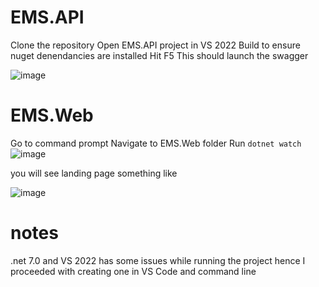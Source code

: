 # EMS.API

Clone the repository
Open EMS.API project in VS 2022
Build to ensure nuget denendancies are installed
Hit F5 
This should launch the swagger

![image](https://github.com/nikskhubani/EMS.API/assets/29400321/9b651141-c90c-41ef-b58a-de0a404211fd)

# EMS.Web
Go to command prompt
Navigate to EMS.Web folder
Run `dotnet watch`
![image](https://github.com/nikskhubani/EMS.API/assets/29400321/b23f13b6-fc64-4ef5-bde8-5a3a481baf44)

you will see landing page something like

![image](https://github.com/nikskhubani/EMS.API/assets/29400321/4bbe9d55-f159-46ae-bab3-9f0e44bdcda4)

# notes
.net 7.0 and VS 2022 has some issues while running the project hence I proceeded with creating one in VS Code and command line


